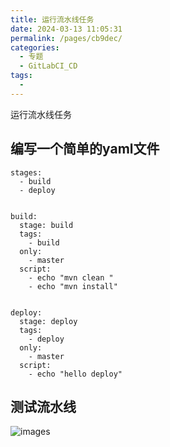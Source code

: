 ```yaml
---
title: 运行流水线任务
date: 2024-03-13 11:05:31
permalink: /pages/cb9dec/
categories:
  - 专题
  - GitLabCI_CD
tags:
  - 
---
```


运行流水线任务

## 编写一个简单的yaml文件

```
stages:
  - build
  - deploy


build:
  stage: build
  tags:
    - build
  only:
    - master
  script:
    - echo "mvn clean "
    - echo "mvn install"


deploy:
  stage: deploy
  tags:
    - deploy
  only:
    - master
  script:
    - echo "hello deploy"
```

## 测试流水线

![images](http://pic.zzppjj.top/LightPicture/2024/03/18325b68503dacca.png)
